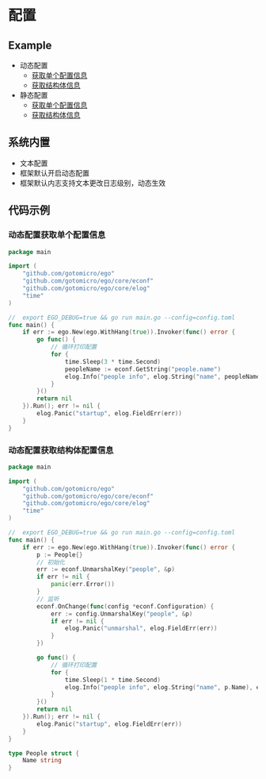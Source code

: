 # 配置
## Example
* 动态配置
    * [获取单个配置信息](https://github.com/gotomicro/ego/tree/master/example/config/onelineByFileWatch) 
    * [获取结构体信息](https://github.com/gotomicro/ego/tree/master/example/config/structByFileWatch)
* 静态配置
    * [获取单个配置信息](https://github.com/gotomicro/ego/tree/master/example/config/onelineByFile)
    * [获取结构体信息](https://github.com/gotomicro/ego/tree/master/example/config/structByFile)
    
## 系统内置
* 文本配置
* 框架默认开启动态配置
* 框架默认内志支持文本更改日志级别，动态生效

## 代码示例
### 动态配置获取单个配置信息
```go
package main

import (
	"github.com/gotomicro/ego"
	"github.com/gotomicro/ego/core/econf"
	"github.com/gotomicro/ego/core/elog"
	"time"
)

//  export EGO_DEBUG=true && go run main.go --config=config.toml
func main() {
	if err := ego.New(ego.WithHang(true)).Invoker(func() error {
		go func() {
			// 循环打印配置
			for {
				time.Sleep(3 * time.Second)
				peopleName := econf.GetString("people.name")
				elog.Info("people info", elog.String("name", peopleName), elog.String("type", "onelineByFileWatch"))
			}
		}()
		return nil
	}).Run(); err != nil {
		elog.Panic("startup", elog.FieldErr(err))
	}
}
```

### 动态配置获取结构体配置信息
```go
package main

import (
	"github.com/gotomicro/ego"
	"github.com/gotomicro/ego/core/econf"
	"github.com/gotomicro/ego/core/elog"
	"time"
)

//  export EGO_DEBUG=true && go run main.go --config=config.toml
func main() {
	if err := ego.New(ego.WithHang(true)).Invoker(func() error {
		p := People{}
		// 初始化
		err := econf.UnmarshalKey("people", &p)
		if err != nil {
			panic(err.Error())
		}
		// 监听
		econf.OnChange(func(config *econf.Configuration) {
			err := config.UnmarshalKey("people", &p)
			if err != nil {
				elog.Panic("unmarshal", elog.FieldErr(err))
			}
		})

		go func() {
			// 循环打印配置
			for {
				time.Sleep(1 * time.Second)
				elog.Info("people info", elog.String("name", p.Name), elog.String("type", "structByFileWatch"))
			}
		}()
		return nil
	}).Run(); err != nil {
		elog.Panic("startup", elog.FieldErr(err))
	}
}

type People struct {
	Name string
}
```

<Vssue title="配置" />
